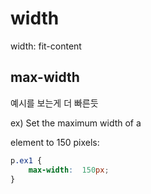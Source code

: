 # width
width: fit-content

## max-width

예시를 보는게 더 빠른듯

ex)
Set the maximum width of a <p> element to 150 pixels:

```css
p.ex1 {
	max-width:  150px;
}
```


